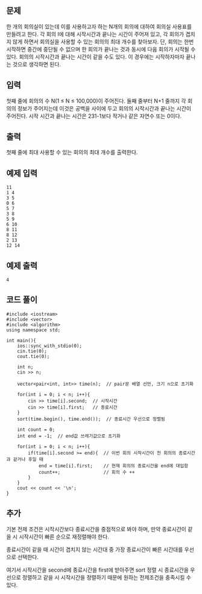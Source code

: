 ## 문제 
한 개의 회의실이 있는데 이를 사용하고자 하는 N개의 회의에 대하여 회의실 사용표를 만들려고 한다. 각 회의 I에 대해 시작시간과 끝나는 시간이 주어져 있고, 각 회의가 겹치지 않게 하면서 회의실을 사용할 수 있는 회의의 최대 개수를 찾아보자. 단, 회의는 한번 시작하면 중간에 중단될 수 없으며 한 회의가 끝나는 것과 동시에 다음 회의가 시작될 수 있다. 회의의 시작시간과 끝나는 시간이 같을 수도 있다. 이 경우에는 시작하자마자 끝나는 것으로 생각하면 된다.
## 입력
첫째 줄에 회의의 수 N(1 ≤ N ≤ 100,000)이 주어진다. 둘째 줄부터 N+1 줄까지 각 회의의 정보가 주어지는데 이것은 공백을 사이에 두고 회의의 시작시간과 끝나는 시간이 주어진다. 시작 시간과 끝나는 시간은 231-1보다 작거나 같은 자연수 또는 0이다.
## 출력
첫째 줄에 최대 사용할 수 있는 회의의 최대 개수를 출력한다.


## 예제 입력 
```
11
1 4
3 5
0 6
5 7
3 8
5 9
6 10
8 11
8 12
2 13
12 14
```

## 예제 출력  
```
4
```
## 코드 풀이
```
#include <iostream>
#include <vector>
#include <algorithm>
using namespace std;

int main(){
    ios::sync_with_stdio(0);
    cin.tie(0);
    cout.tie(0);
    
    int n;
    cin >> n;
    
    vector<pair<int, int>> time(n);  // pair문 배열 선언, 크기 n으로 초기화
    
    for(int i = 0; i < n; i++){
        cin >> time[i].second;  // 시작시간
        cin >> time[i].first;   // 종료시간
    }
    sort(time.begin(), time.end());  // 종료시간 우선으로 정렬됨
    
    int count = 0;
    int end = -1;  // end값 쓰레기값으로 초기화
    
    for(int i = 0; i < n; i++){
        if(time[i].second >= end){  // 이번 회의 시작시간이 전 회의의 종료시간과 같거나 후일 때
            end = time[i].first;    // 현재 회의의 종료시간을 end에 대입함
            count++;                // 회의 수 ++
        }
    }
    cout << count << '\n';
}
```
## 추가
기본 전제 조건은 시작시간보다 종료시간을 중점적으로 봐야 하며, 만약 종료시간이 같을 시 시작시간이 빠른 순으로 재정렬해야 한다.

종료시간이 같을 때 시간이 겹치지 않는 시간대 중 가장 종료시간이 빠른 시간대를 우선으로 선택한다.

여기서 시작시간을 second에 종료시간을 first에 받아주면 sort 정렬 시 종료시간을 우선으로 정렬하고 같을 시 시작시간을 정렬하기 때문에 원하는 전제조건을 충족시킬 수 있다.


